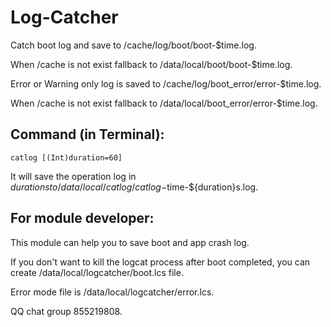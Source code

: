 # Log-Catcher

Catch boot log and save to /cache/log/boot/boot-$time.log.

When /cache is not exist fallback to /data/local/boot/boot-$time.log.

Error or Warning only log is saved to /cache/log/boot_error/error-$time.log.

When /cache is not exist fallback to /data/local/boot_error/error-$time.log.

## Command (in Terminal):

```
catlog [(Int)duration=60]
```

It will save the operation log in ${duration}s to /data/local/catlog/catlog-$time-${duration}s.log.

## For module developer:

This module can help you to save boot and app crash log.

If you don't want to kill the logcat process after boot completed, you can create /data/local/logcatcher/boot.lcs file.

Error mode file is /data/local/logcatcher/error.lcs.

QQ chat group 855219808.

